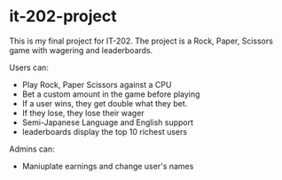 # it-202-project


This is my final project for IT-202. The project is a Rock, Paper, Scissors game with wagering and leaderboards. 

Users can:
- Play Rock, Paper Scissors against a CPU
- Bet a custom amount in the game before playing
- If a user wins, they get double what they bet.
- If they lose, they lose their wager
- Semi-Japanese Language and English support
- leaderboards display the top 10 richest users

Admins can:
- Maniuplate earnings and change user's names
